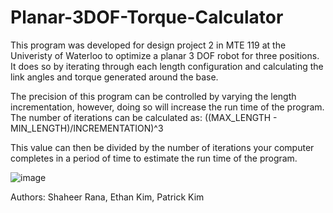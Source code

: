 # Planar-3DOF-Torque-Calculator
This program was developed for design project 2 in MTE 119 at the Univeristy of Waterloo to optimize a planar 3 DOF robot for three positions.
It does so by iterating through each length configuration and calculating the link angles and torque generated around the base.

The precision of this program can be controlled by varying the length incrementation, however, doing so will increase the run time of the program.
The number of iterations can be calculated as: ((MAX_LENGTH - MIN_LENGTH)/INCREMENTATION)^3

This value can then be divided by the number of iterations your computer completes in a period of time to estimate the run time of the program.


![image](https://user-images.githubusercontent.com/72288850/114899508-04e12b00-9de1-11eb-9a12-bdfb4568d66d.png)

Authors: Shaheer Rana, Ethan Kim, Patrick Kim
